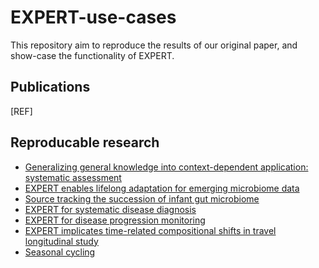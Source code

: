 # EXPERT-use-cases

This repository aim to reproduce the results of our original paper, and show-case the functionality of EXPERT.

## Publications

[REF]

## Reproducable research

- [Generalizing general knowledge into context-dependent application: systematic assessment]()
- [EXPERT enables lifelong adaptation for emerging microbiome data]()
- [Source tracking the succession of infant gut microbiome]()
- [EXPERT for systematic disease diagnosis](https://github.com/HUST-NingKang-Lab/EXPERT-use-cases/blob/main/repr/Disease-diagnosis/Disease-diagnosis.ipynb)
- [EXPERT for disease progression monitoring](https://github.com/HUST-NingKang-Lab/EXPERT-use-cases/blob/main/repr/CRC-progression/CRC-progress.ipynb)
- [EXPERT implicates time-related compositional shifts in travel longitudinal study]()
- [Seasonal cycling](https://github.com/HUST-NingKang-Lab/EXPERT-use-cases/blob/main/repr/Seasonal-cycling/Seasonal-cycling.ipynb)

